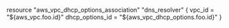 resource "aws_vpc_dhcp_options_association" "dns_resolver" {
  vpc_id          = "${aws_vpc.foo.id}"
  dhcp_options_id = "${aws_vpc_dhcp_options.foo.id}"
}
